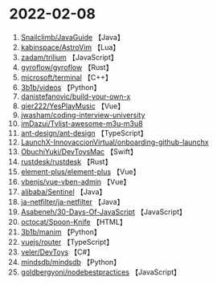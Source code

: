 # 2022-02-08

1. [Snailclimb/JavaGuide](https://github.com/Snailclimb/JavaGuide) 【Java】
2. [kabinspace/AstroVim](https://github.com/kabinspace/AstroVim) 【Lua】
3. [zadam/trilium](https://github.com/zadam/trilium) 【JavaScript】
4. [gyroflow/gyroflow](https://github.com/gyroflow/gyroflow) 【Rust】
5. [microsoft/terminal](https://github.com/microsoft/terminal) 【C++】
6. [3b1b/videos](https://github.com/3b1b/videos) 【Python】
7. [danistefanovic/build-your-own-x](https://github.com/danistefanovic/build-your-own-x) 
8. [qier222/YesPlayMusic](https://github.com/qier222/YesPlayMusic) 【Vue】
9. [jwasham/coding-interview-university](https://github.com/jwasham/coding-interview-university) 
10. [imDazui/Tvlist-awesome-m3u-m3u8](https://github.com/imDazui/Tvlist-awesome-m3u-m3u8) 
11. [ant-design/ant-design](https://github.com/ant-design/ant-design) 【TypeScript】
12. [LaunchX-InnovaccionVirtual/onboarding-github-launchx](https://github.com/LaunchX-InnovaccionVirtual/onboarding-github-launchx) 
13. [ObuchiYuki/DevToysMac](https://github.com/ObuchiYuki/DevToysMac) 【Swift】
14. [rustdesk/rustdesk](https://github.com/rustdesk/rustdesk) 【Rust】
15. [element-plus/element-plus](https://github.com/element-plus/element-plus) 【Vue】
16. [vbenjs/vue-vben-admin](https://github.com/vbenjs/vue-vben-admin) 【Vue】
17. [alibaba/Sentinel](https://github.com/alibaba/Sentinel) 【Java】
18. [ja-netfilter/ja-netfilter](https://github.com/ja-netfilter/ja-netfilter) 【Java】
19. [Asabeneh/30-Days-Of-JavaScript](https://github.com/Asabeneh/30-Days-Of-JavaScript) 【JavaScript】
20. [octocat/Spoon-Knife](https://github.com/octocat/Spoon-Knife) 【HTML】
21. [3b1b/manim](https://github.com/3b1b/manim) 【Python】
22. [vuejs/router](https://github.com/vuejs/router) 【TypeScript】
23. [veler/DevToys](https://github.com/veler/DevToys) 【C#】
24. [mindsdb/mindsdb](https://github.com/mindsdb/mindsdb) 【Python】
25. [goldbergyoni/nodebestpractices](https://github.com/goldbergyoni/nodebestpractices) 【JavaScript】

